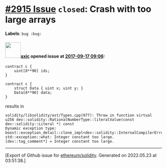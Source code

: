 # [\#2915 Issue](https://github.com/ethereum/solidity/issues/2915) `closed`: Crash with too large arrays
**Labels**: `bug :bug:`


#### <img src="https://avatars.githubusercontent.com/u/20340?v=4" width="50">[axic](https://github.com/axic) opened issue at [2017-09-17 09:06](https://github.com/ethereum/solidity/issues/2915):

```
contract c {
	uint[8**90] ids;
}
```

```
contract c {
	struct Data { uint x; uint y; }
	Data[8**90] data;
}
```

results in

```
solidity/libsolidity/ast/Types.cpp(977): Throw in function virtual u256 dev::solidity::RationalNumberType::literalValue(const dev::solidity::Literal *) const
Dynamic exception type: boost::exception_detail::clone_impl<dev::solidity::InternalCompilerError>
std::exception::what: Integer constant too large.
[dev::tag_comment*] = Integer constant too large.
```




-------------------------------------------------------------------------------



[Export of Github issue for [ethereum/solidity](https://github.com/ethereum/solidity). Generated on 2022.05.23 at 03:51:38.]
